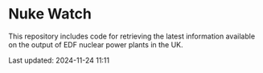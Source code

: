 # Nuke Watch

This repository includes code for retrieving the latest information available on the output of EDF nuclear power plants in the UK.

Last updated: 2024-11-24 11:11